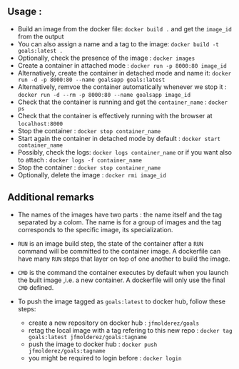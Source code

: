 ## Usage :
- Build an image from the docker file: `docker build .` and get the `image_id`  from the output
- You can also assign a name and a tag to the image: `docker build -t goals:latest .`
- Optionally, check the presence of the image : `docker images`
- Create a container in attached mode : `docker run -p 8000:80 image_id` 
- Alternatively, create the container in detached mode and name it: `docker run -d -p 8000:80 --name goalsapp goals:latest`  
- Alternatively, remvoe the container automatically whenever we stop it : `docker run -d --rm -p 8000:80 --name goalsapp image_id` 
- Check that the container is running and get the `container_name` : `docker ps`
- Check that the container is effectively running with the browser at `localhost:8000`
- Stop the container : `docker stop container_name`
- Start again the container in detached mode by default : `docker start container_name`
- Possibly, check the logs: `docker logs container_name` or if you want also to attach : `docker logs -f container_name` 
- Stop the container : `docker stop container_name`
- Optionally, delete the image : `docker rmi image_id`

## Additional remarks
- The names of the images have two parts : the name itself and the tag separated by a colom. The name is for a group of images and the tag corresponds to the specific image, its specialization.

- `RUN` is an image build step, the state of the container after a `RUN` command will be committed to the container image. A dockerfile can have many `RUN` steps that layer on top of
one another to build the image.

- `CMD` is the command the container executes by default when you launch the built image ,i.e. a new container. A dockerfile will only use the final `CMD` defined. 

- To push the image tagged as `goals:latest` to docker hub, follow these steps:
    - create a new repository on docker hub : `jfmolderez/goals` 
    - retag the local image with a tag refering to this new repo : `docker tag goals:latest jfmolderez/goals:tagname`
    - push the image to docker hub : `docker push jfmolderez/goals:tagname` 
    - you might be required to login before : `docker login`
    
